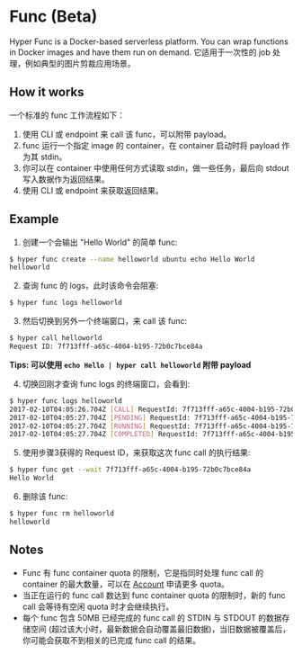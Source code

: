 # Func (Beta)

Hyper Func is a Docker-based serverless platform. You can wrap functions in Docker images and have them run on demand. 它适用于一次性的 job 处理，例如典型的图片剪裁应用场景。

## How it works

一个标准的 func 工作流程如下：

1. 使用 CLI 或 endpoint 来 call 该 func，可以附带 payload。
2. func 运行一个指定 image 的 container，在 container 启动时将 payload 作为其 stdin。
3. 你可以在 container 中使用任何方式读取 stdin，做一些任务，最后向 stdout 写入数据作为返回结果。
4. 使用 CLI 或 endpoint 来获取返回结果。

## Example

1. 创建一个会输出 "Hello World" 的简单 func:

``` bash
$ hyper func create --name helloworld ubuntu echo Hello World
helloworld
```

2. 查询 func 的 logs，此时该命令会阻塞:

``` bash
$ hyper func logs helloworld
```

3. 然后切换到另外一个终端窗口，来 call 该 func:

``` bash
$ hyper call helloworld
Request ID: 7f713fff-a65c-4004-b195-72b0c7bce84a
```

**Tips: 可以使用 `echo Hello | hyper call helloworld` 附带 payload**

4. 切换回刚才查询 func logs 的终端窗口，会看到:

``` bash
$ hyper func logs helloworld
2017-02-10T04:05:26.704Z [CALL] RequestId: 7f713fff-a65c-4004-b195-72b0c7bce84a, ShortStdin:
2017-02-10T04:05:27.704Z [PENDING] RequestId: 7f713fff-a65c-4004-b195-72b0c7bce84a
2017-02-10T04:05:27.704Z [RUNNING] RequestId: 7f713fff-a65c-4004-b195-72b0c7bce84a
2017-02-10T04:05:27.704Z [COMPLETED] RequestId: 7f713fff-a65c-4004-b195-72b0c7bce84a, ShortStdout: Hello World
```

5. 使用步骤3获得的 Request ID，来获取这次 func call 的执行结果:

``` bash
$ hyper func get --wait 7f713fff-a65c-4004-b195-72b0c7bce84a
Hello World
```

6. 删除该 func:

``` bash
$ hyper func rm helloworld
helloworld
```

## Notes
* Func 有 func container quota 的限制，它是指同时处理 func call 的 container 的最大数量，可以在 [Account](https://console.hyper.sh/account/) 申请更多 quota。
* 当正在运行的 func call 数达到 func container quota 的限制时，新的 func call 会等待有空闲 quota 时才会继续执行。
* 每个 func 包含 50MB 已经完成的 func call 的 STDIN 与 STDOUT 的数据存储空间 (超过该大小时，最新数据会自动覆盖最旧数据)，当旧数据被覆盖后，你可能会获取不到相关的已完成 func call 的结果。

